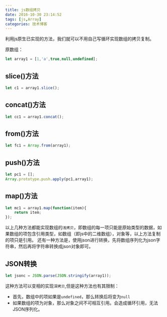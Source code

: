 ```yaml
---
title: js数组拷贝
date: 2016-10-30 23:14:52
tags: [js,Array]
categories: 技术博客
---
```


利用js原生已实现的方法，我们就可以不用自己写循环实现数组的拷贝复制。

原数组：
```js
let array1 = [1,'a',true,null,undefined];
```

<!--more-->

## slice()方法
```js
let c1 = array1.slice();
```

## concat()方法
```js
let cc1 = array1.concat();
```

## from()方法
```js
let fc1 = Array.from(array1);
```

## push()方法
```js
let pc1 = [];
Array.prototype.push.apply(pc1,array1);
```

## map()方法
```js
let mc1 = array1.map(function(item){
    return item;
});
```

以上几种方法都能实现数组的`浅拷贝`，即数组的每一项只能是原始类型的数据，如果数组的项包含引用类型，如数组（即js中的二维数组），对象等，以上方法复制的项只是引用。
还有一种方法是，使用json进行转换，先将数组序列化为json字符串，然后再将字符串转换成json对象即可。
## JSON转换
```js
let jsonc = JSON.parse(JSON.stringify(array1));
```
这种方法可以变相的实现`深拷贝`,但是这种方法也有其限制：
* 首先，数组中的项如果是`undefined`，那么转换后将变为`null`
* 如果数组的项为对象，那么对象之间不可相互引用。会造成循环引用，无法JSON序列化。
